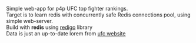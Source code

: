 Simple web-app for p4p UFC top fighter rankings.<br>
Target is to learn redis with concurrently safe Redis connections pool, using simple web-server.<br>
Build with **redis** using <a href="https://github.com/gomodule/redigo">redigo</a> library
<br>
Data is just an up-to-date lorem from <a href="https://www.ufc.com/rankings">ufc website</a>
